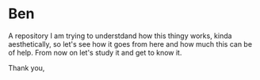 # Ben
A repository
I am trying to understdand how this thingy works, kinda aesthetically, so let's see how it goes from here and how much this can be of help. From now on let's study it and get to know it.

Thank you,
